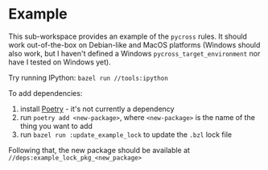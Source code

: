 # Example

This sub-workspace provides an example of the `pycross` rules. It should work out-of-the-box on Debian-like and MacOS
platforms (Windows should also work, but I haven't defined a Windows `pycross_target_environment` nor have I tested
on Windows yet).

Try running IPython: `bazel run //tools:ipython`

To add dependencies:
1. install [Poetry](https://github.com/python-poetry/poetry) - it's not currently a dependency
2. run `poetry add <new-package>`, where `<new-package>` is the name of the thing you want to add
3. run `bazel run :update_example_lock` to update the `.bzl` lock file

Following that, the new package should be available at `//deps:example_lock_pkg_<new_package>`
